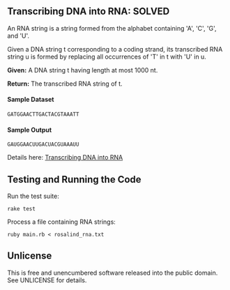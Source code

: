 ## Transcribing DNA into RNA: SOLVED

An RNA string is a string formed from the alphabet containing 'A', 'C', 'G', and 'U'.

Given a DNA string t corresponding to a coding strand, its transcribed RNA string u is formed by replacing all occurrences of 'T' in t with 'U' in u.

**Given:** A DNA string t having length at most 1000 nt.

**Return:** The transcribed RNA string of t.

#### Sample Dataset

    GATGGAACTTGACTACGTAAATT

#### Sample Output

    GAUGGAACUUGACUACGUAAAUU
    
Details here: [Transcribing DNA into RNA](http://rosalind.info/problems/rna/)
    
## Testing and Running the Code

Run the test suite:

    rake test
    
Process a file containing RNA strings:

    ruby main.rb < rosalind_rna.txt
    
## Unlicense

This is free and unencumbered software released into the public domain.  See UNLICENSE for details.
